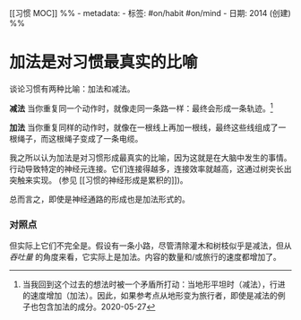 [[习惯 MOC]]
%% - metadata:
	- 标签: #on/habit #on/mind
	- 日期: 2014 (创建) %% 
# 加法是对习惯最真实的比喻
谈论习惯有两种比喻：加法和减法。

**减法**
当你重复同一个动作时，就像走同一条路一样：最终会形成一条轨迹。[^1]

**加法**
当你重复同样的动作时，就像在一根线上再加一根线，最终这些线组成了一根绳子，而这根绳子变成了一条电缆。

我之所以认为加法是对习惯形成最真实的比喻，因为这就是在大脑中发生的事情。行动导致特定的神经元连接。它们连接得越多，连接效率就越高，这通过树突长出突触来实现。 (参见 [[习惯的神经形成是累积的]])。

总而言之，即使是神经通路的形成也是加法形式的。

### 对照点
但实际上它们不完全是。假设有一条小路，尽管清除灌木和树枝似乎是减法，但从*吞吐量* 的角度来看，它实际上是加法。内容的数量和/或旅行的速度都增加了。


[^1]: 当我回到这个过去的想法时被一个矛盾所打动：当地形平坦时（减法），行进的速度增加（加法）。因此，如果参考点从地形变为旅行者，即使是减法的例子也包含加法的成分。2020-05-27